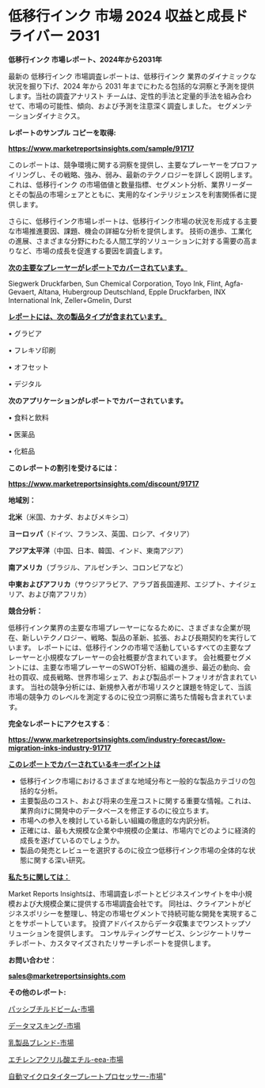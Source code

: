 # 低移行インク 市場 2024 収益と成長ドライバー 2031

<strong>低移行インク 市場レポート、2024年から2031年</strong>

最新の 低移行インク 市場調査レポートは、低移行インク 業界のダイナミックな状況を掘り下げ、2024 年から 2031 年までにわたる包括的な洞察と予測を提供します。当社の調査アナリスト チームは、定性的手法と定量的手法を組み合わせて、市場の可能性、傾向、および予測を注意深く調査しました。 セグメンテーションダイナミクス。



<strong>レポートのサンプル コピーを取得:</strong> <a href=https://www.marketreportsinsights.com/sample/91717>

<strong><u>https://www.marketreportsinsights.com/sample/91717</u></strong></a>

このレポートは、競争環境に関する洞察を提供し、主要なプレーヤーをプロファイリングし、その戦略、強み、弱み、最新のテクノロジーを詳しく説明します。 これは、低移行インク の市場価値と数量指標、セグメント分析、業界リーダーとその製品の市場シェアとともに、実用的なインテリジェンスを利害関係者に提供します。

さらに、低移行インク市場レポートは、低移行インク市場の状況を形成する主要な市場推進要因、課題、機会の詳細な分析を提供します。 技術の進歩、工業化の進展、さまざまな分野にわたる人間工学的ソリューションに対する需要の高まりなど、市場の成長を促進する要因を調査します。



<strong><u>次の主要なプレーヤーがレポートでカバーされています。</u></strong>

Siegwerk Druckfarben, Sun Chemical Corporation, Toyo Ink, Flint, Agfa-Gevaert, Altana, Hubergroup Deutschland, Epple Druckfarben, INX International Ink, Zeller+Gmelin, Durst



<strong><u><b>レポートには、次の製品タイプが含まれています。</b></u></strong>

• グラビア

• フレキソ印刷

• オフセット

• デジタル



<strong><b>次のアプリケーションがレポートでカバーされています。</b></strong>

• 食料と飲料

• 医薬品

• 化粧品



<strong><b>このレポートの割引を受けるには：</b></strong><a href=https://www.marketreportsinsights.com/discount/91717>

<strong><u>https://www.marketreportsinsights.com/discount/91717</u></strong></a>



<strong>地域別：</strong>



<strong>北米</strong>（米国、カナダ、およびメキシコ）



<strong>ヨーロッパ</strong>（ドイツ、フランス、英国、ロシア、イタリア）



<strong>アジア太平洋</strong>（中国、日本、韓国、インド、東南アジア）



<strong>南アメリカ</strong>（ブラジル、アルゼンチン、コロンビアなど）



<strong>中東およびアフリカ</strong>（サウジアラビア、アラブ首長国連邦、エジプト、ナイジェリア、および南アフリカ）



<strong>競合分析：</strong>

低移行インク業界の主要な市場プレーヤーになるために、さまざまな企業が現在、新しいテクノロジー、戦略、製品の革新、拡張、および長期契約を実行しています。 レポートには、低移行インクの市場で活動しているすべての主要なプレーヤーと小規模なプレーヤーの会社概要が含まれています。 会社概要セグメントには、主要な市場プレーヤーのSWOT分析、組織の進歩、最近の動向、会社の買収、成長戦略、世界市場シェア、および製品ポートフォリオが含まれています。 当社の競争分析には、新規参入者が市場リスクと課題を特定して、当該市場の競争力 のレベルを測定するのに役立つ洞察に満ちた情報も含まれています。



<strong>完全なレポートにアクセスする</strong>：

<a href=https://www.marketreportsinsights.com/industry-forecast/low-migration-inks-industry-91717>

<strong><u>https://www.marketreportsinsights.com/industry-forecast/low-migration-inks-industry-91717</u></strong></a>



<strong><u><b>このレポートでカバーされているキーポイントは</b></u></strong>
<ul>
  <li>低移行インク市場におけるさまざまな地域分布と一般的な製品カテゴリの包括的な分析。</li>
  <li>主要製品のコスト、および将来の生産コストに関する重要な情報。これは、業界向けに開発中のデータベースを修正するのに役立ちます。</li>
  <li>市場への参入を検討している新しい組織の徹底的な内訳分析。</li>
  <li>正確には、最も大規模な企業や中規模の企業は、市場内でどのように経済的成長を遂げているのでしょうか。</li>
  <li>製品の発売とレビューを選択するのに役立つ低移行インク市場の全体的な状態に関する深い研究。</li>
</ul>


<strong><u><b>私たちに関しては：</b></u></strong>

Market Reports Insightsは、市場調査レポートとビジネスインサイトを中小規模および大規模企業に提供する市場調査会社です。 同社は、クライアントがビジネスポリシーを整理し、特定の市場セグメントで持続可能な開発を実現することをサポートしています。 投資アドバイスからデータ収集までワンストップソリューションを提供します。 コンサルティングサービス、シンジケートリサーチレポート、カスタマイズされたリサーチレポートを提供します。



<strong><b>お問い合わせ</b></strong>：

<a href=mailto:sales@marketreportsinsights.com>

<strong><u>sales@marketreportsinsights.com</u></strong></a>



<strong>その他のレポート:</strong>

<a href=https://www.linkedin.com/pulse/パッシブチルドビーム-市場-2023-最新の-cagr-および成長分析-kmdef/>パッシブチルドビーム-市場</a>

<a href=https://www.linkedin.com/pulse/データマスキング-市場-2030-年までの需要に焦点を当てた-2023-ptmxf/>データマスキング-市場</a>

<a href=https://www.linkedin.com/pulse/乳製品ブレンド-市場-2023-新興市場-将来の動向と市場需要-2030-pr-news-hub-jb6bf/>乳製品ブレンド-市場</a>

<a href=https://www.linkedin.com/pulse/エチレンアクリル酸エチル-eea-市場-2023-最新の-cagr-および成長分析-2030-pr-news-hub-k1x9f/>エチレンアクリル酸エチル-eea-市場</a>

<a href=https://www.linkedin.com/pulse/自動マイクロタイタープレートプロセッサー-市場-2023-競争分析と事業成長-f85wf/>自動マイクロタイタープレートプロセッサー-市場</a>"
